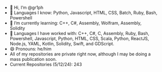 - 👋 Hi, I’m @gr1ph
- 📄 Languages I know: Python, Javascript, HTML, CSS, Batch, Ruby, Bash, Powershell
- 🌱 I’m currently learning: C++, C#, Assembly, Wolfram, Assembly, Solidity
- 📄 Languages I have worked with: C++, C#, C, Assembly, Ruby, Bash, Powershell, Javascript, Python, HTML, CSS, Scala, Python, ReactJS, Node.js, YAML, Kotlin, Solidity, Swift, and GDScript.
- 😄 Pronouns: he/him
- All of my repositories are private right now, although I may be doing a mass publication soon.
- Current Repositories (5/12/24): 243

<!---
gr1ph/gr1ph is a ✨ special ✨ repository because its `README.md` (this file) appears on your GitHub profile.
You can click the Preview link to take a look at your changes.
--->

